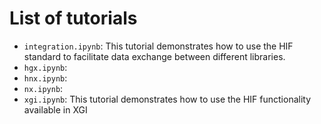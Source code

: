 # List of tutorials

* `integration.ipynb`: This tutorial demonstrates how to use the HIF standard to facilitate data exchange between different libraries.
* `hgx.ipynb`:
* `hnx.ipynb`:
* `nx.ipynb`:
* `xgi.ipynb`: This tutorial demonstrates how to use the HIF functionality available in XGI